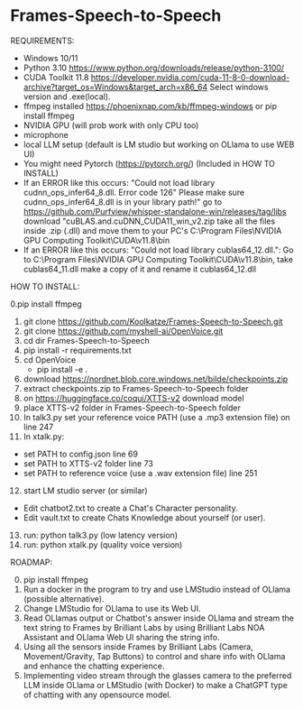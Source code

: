 # Frames-Speech-to-Speech
REQUIREMENTS:

- Windows 10/11 
- Python 3.10 https://www.python.org/downloads/release/python-3100/
- CUDA Toolkit 11.8 https://developer.nvidia.com/cuda-11-8-0-download-archive?target_os=Windows&target_arch=x86_64 Select windows version and .exe(local).
- ffmpeg installed https://phoenixnap.com/kb/ffmpeg-windows or pip install ffmpeg
- NVIDIA GPU (will prob work with only CPU too)
- microphone
- local LLM setup (default is LM studio but working on OLlama to use WEB UI)
- You might need Pytorch (https://pytorch.org/) (Included in HOW TO INSTALL)
- If an ERROR like this occurs: "Could not load library cudnn_ops_infer64_8.dll. Error code 126"
  Please make sure cudnn_ops_infer64_8.dll is in your library path!"
  go to https://github.com/Purfview/whisper-standalone-win/releases/tag/libs download "cuBLAS.and.cuDNN_CUDA11_win_v2.zip take all the files inside .zip (.dll) and move them to
  your PC's C:\Program Files\NVIDIA GPU Computing Toolkit\CUDA\v11.8\bin
- If an ERROR like this occurs: "Could not load library cublas64_12.dll.": Go to C:\Program Files\NVIDIA GPU Computing Toolkit\CUDA\v11.8\bin, take cublas64_11.dll make a copy of it and rename it cublas64_12.dll

HOW TO INSTALL:

0.pip install ffmpeg
1. git clone https://github.com/Koolkatze/Frames-Speech-to-Speech.git
2. git clone https://github.com/myshell-ai/OpenVoice.git
3. cd dir Frames-Speech-to-Speech
4. pip install -r requirements.txt
5. cd OpenVoice
   - pip install -e .
6. download https://nordnet.blob.core.windows.net/bilde/checkpoints.zip
7. extract checkpoints.zip to Frames-Speech-to-Speech folder
8. on https://huggingface.co/coqui/XTTS-v2 download model
9. place XTTS-v2 folder in Frames-Speech-to-Speech folder
10. In talk3.py set your reference voice PATH (use a .mp3 extension file) on line 247
11. In xtalk.py:
- set PATH to config.json line 69
- set PATH to XTTS-v2 folder line 73
- set PATH to reference voice (use a .wav extension file) line 251
12. start LM studio server (or similar)
- Edit chatbot2.txt to create a Chat's Character personality.
- Edit vault.txt to create Chats Knowledge about yourself (or user).
13. run: python talk3.py (low latency version)
14. run: python xtalk.py (quality voice version)

ROADMAP:

0. pip install ffmpeg
1. Run a docker in the program to try and use LMStudio instead of OLlama (possible alternative).
2. Change LMStudio for OLlama to use its Web UI.
3. Read OLlamas output or Chatbot's answer inside OLlama and stream the text string to Frames by Brilliant Labs by using Brilliant Labs NOA Assistant and OLlama Web UI sharing the string info.
4. Using all the sensors inside Frames by Brilliant Labs (Camera, Movement/Gravity, Tap Buttons) to control and share info with OLlama and enhance the chatting experience.
5. Implementing video stream through the glasses camera to the preferred LLM inside OLlama or LMStudio (with Docker) to make a ChatGPT type of chatting with any opensource model.

